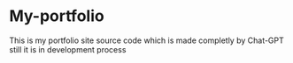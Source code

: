 # My-portfolio
This is my portfolio site source code which is made completly by Chat-GPT
still it is in development process

